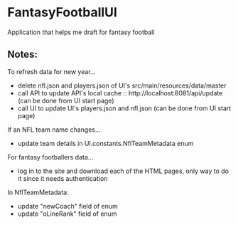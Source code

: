 # FantasyFootballUI
Application that helps me draft for fantasy football

## Notes:
To refresh data for new year...
- delete nfl.json and players.json of UI's src/main/resources/data/master
- call API to update API's local cache :: http://localhost:8081/api/update (can be done from UI start page)
- call UI to update UI's players.json and nfl.json (can be done from UI start page)

If an NFL team name changes...
- update team details in UI.constants.NflTeamMetadata enum

For fantasy footballers data...
- log in to the site and download each of the HTML pages, only way to do it since it needs authentication

In NflTeamMetadata:
- update "newCoach" field of enum
- update "oLineRank" field of enum
